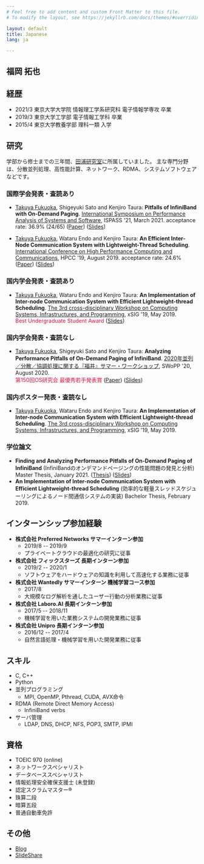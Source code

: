 ```yaml
---
# Feel free to add content and custom Front Matter to this file.
# To modify the layout, see https://jekyllrb.com/docs/themes/#overriding-theme-defaults

layout: default
title: Japanese
lang: ja

---
```


## 福岡 拓也

## 経歴

- 2021/3 東京大学大学院 情報理工学系研究科 電子情報学専攻 卒業
- 2019/3 東京大学工学部 電子情報工学科 卒業
- 2015/4 東京大学教養学部 理科一類 入学

## 研究

学部から修士までの三年間、[田浦研究室](https://www.eidos.ic.i.u-tokyo.ac.jp/)に所属していました。
主な専門分野は、分散並列処理、高性能計算、ネットワーク、RDMA、システムソフトウェアなどです。

### 国際学会発表・査読あり

- <u>Takuya Fukuoka</u>, Shigeyuki Sato and Kenjiro Taura:
  **Pitfalls of InfiniBand with On-Demand Paging**.
  [International Symposium on Performance Analysis of Systems and Software](https://www.ispass.org/ispass2021/), ISPASS '21, March 2021.
  acceptance rate: 36.9% (24/65)
  ([Paper](/pub/ISPASS21_paper.pdf)) ([Slides](/pub/ISPASS21_slides.pdf))

- <u>Takuya Fukuoka</u>, Wataru Endo and Kenjiro Taura:
  **An Efficient Inter-Node Communication System with Lightweight-Thread Scheduling**.
  [International Conference on High Performance Computing and Communications](http://csee.hnu.edu.cn/hpcc2019/), HPCC '19, August 2019.
  acceptance rate: 24.6%
  ([Paper](/pub/HPCC19_paper.pdf)) ([Slides](/pub/HPCC19_slides.pdf))

### 国内学会発表・査読あり

- <u>Takuya Fukuoka</u>, Wataru Endo and Kenjiro Taura:
  **An Implementation of Inter-node Communication System with Efficient Lightweight-thread Scheduling**.
  [The 3rd cross-disciplinary Workshop on Computing Systems, Infrastructures, and Programming](http://xsig.ipsj.or.jp/2019/), xSIG '19, May 2019. <br>
  <font color="Crimson">Best Undergraduate Student Award</font>
  ([Slides](/pub/xSIG19_slides.pdf))

### 国内学会発表・査読なし

- <u>Takuya Fukuoka</u>, Shigeyuki Sato and Kenjiro Taura:
  **Analyzing Performance Pitfalls of On-Demand Paging of InfiniBand**.
  [2020年並列／分散／協調処理に関する『福井』サマー・ワークショップ](https://sites.google.com/site/swoppweb/), SWoPP '20, August 2020. <br>
  <font color="Crimson">第150回OS研究会 最優秀若手発表賞</font>
  ([Paper](http://id.nii.ac.jp/1001/00206246/)) ([Slides](/pub/SWoPP20_slides.pdf))

### 国内ポスター発表・査読なし

- <u>Takuya Fukuoka</u>, Wataru Endo and Kenjiro Taura:
  **An Implementation of Inter-node Communication System with Efficient Lightweight-thread Scheduling**.
  [The 3rd cross-disciplinary Workshop on Computing Systems, Infrastructures, and Programming](http://xsig.ipsj.or.jp/2019/), xSIG '19, May 2019.

### 学位論文

- **Finding and Analyzing Performance Pitfalls of On-Demand Paging of InfiniBand** (InfiniBandのオンデマンドページングの性能問題の発見と分析)
  Master Thesis, January 2021.
  ([Thesis](/pub/master_thesis.pdf)) ([Slides](/pub/master_thesis_slides.pdf))
- **An Implementation of Inter-node Communication System with Efficient Lightweight-thread Scheduling** (効率的な軽量スレッドスケジューリングによるノード間通信システムの実装)
  Bachelor Thesis, February 2019.

## インターンシップ参加経験
- **株式会社 Preferred Networks サマーインターン参加**
    - 2019/8 -- 2019/9
    - プライベートクラウドの最適化の研究に従事
- **株式会社 フィックスターズ 長期インターン参加**
    - 2019/2 -- 2020/1
    - ソフトウェアをハードウェアの知識を利用して高速化する業務に従事
- **株式会社 Wantedly サマーインターン 機械学習コース参加**
    - 2017/8
    - 大規模なログ解析を通したユーザー行動の分析業務に従事
- **株式会社 Laboro.AI 長期インターン参加**
    - 2017/5 -- 2018/11
    - 機械学習を用いた業務システムの開発業務に従事
- **株式会社 Unipro 長期インターン参加**
    - 2016/12 -- 2017/4
    - 自然言語処理・機械学習を用いた開発業務に従事

## スキル
- C, C++
- Python
- 並列プログラミング
    - MPI, OpenMP, Pthread, CUDA, AVX命令
- RDMA (Remote Direct Memory Access)
    - InfiniBand verbs
- サーバ管理
    - LDAP, DNS, DHCP, NFS, POP3, SMTP, IPMI

## 資格
- TOEIC 970 (online)
- ネットワークスペシャリスト
- データベーススペシャリスト
- 情報処理安全確保支援士 (未登録)
- 認定スクラムマスター®
- 珠算二段
- 暗算五段
- 普通自動車免許

## その他
- [Blog](http://tkygtr6.hatenablog.com/)
- [SlideShare](https://www.slideshare.net/TakuyaFukuoka2/)
